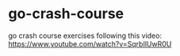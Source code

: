 # go-crash-course
go crash course exercises following this video: https://www.youtube.com/watch?v=SqrbIlUwR0U
